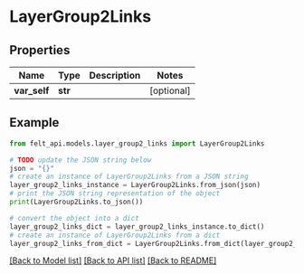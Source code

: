 # LayerGroup2Links


## Properties

Name | Type | Description | Notes
------------ | ------------- | ------------- | -------------
**var_self** | **str** |  | [optional] 

## Example

```python
from felt_api.models.layer_group2_links import LayerGroup2Links

# TODO update the JSON string below
json = "{}"
# create an instance of LayerGroup2Links from a JSON string
layer_group2_links_instance = LayerGroup2Links.from_json(json)
# print the JSON string representation of the object
print(LayerGroup2Links.to_json())

# convert the object into a dict
layer_group2_links_dict = layer_group2_links_instance.to_dict()
# create an instance of LayerGroup2Links from a dict
layer_group2_links_from_dict = LayerGroup2Links.from_dict(layer_group2_links_dict)
```
[[Back to Model list]](../README.md#documentation-for-models) [[Back to API list]](../README.md#documentation-for-api-endpoints) [[Back to README]](../README.md)


